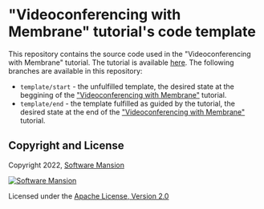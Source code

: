 # "Videoconferencing with Membrane" tutorial's code template
This repository contains the source code used in the "Videoconferencing with Membrane" tutorial.
The tutorial is available [here](https://membrane.stream/learn/videoroom).
The following branches are available in this repository:
* `template/start` - the unfulfilled template, the desired state at the beggining of the  ["Videoconferencing with Membrane"](https://membrane.stream/learn/videoroom) tutorial. 
* `template/end` -  the template fulfilled as guided by the tutorial, the desired state at the end of the  ["Videoconferencing with Membrane"](https://membrane.stream/learn/videoroom) tutorial. 

## Copyright and License

Copyright 2022, [Software Mansion](https://swmansion.com/?utm_source=git&utm_medium=readme&utm_campaign=membrane)

[![Software Mansion](https://logo.swmansion.com/logo?color=white&variant=desktop&width=200&tag=membrane-github)](https://swmansion.com/?utm_source=git&utm_medium=readme&utm_campaign=membrane)

Licensed under the [Apache License, Version 2.0](LICENSE)
